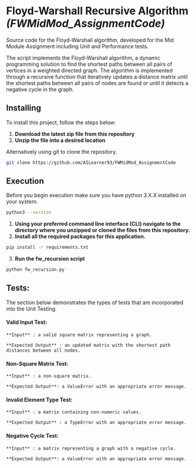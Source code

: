 # Floyd-Warshall Recursive Algorithm _(FWMidMod_AssignmentCode)_

Source code for the Floyd-Warshall algorithm, developed for the Mid Module Assignment including Unit and Performance tests.

The script implements the Floyd-Warshall algorithm, a dynamic programming solution to find the shortest paths between all pairs of vertices in a weighted directed graph. The algorithm is implemented through a recursive function that iteratively updates a distance matrix until the shortest paths between all pairs of nodes are found or until it detects a negative cycle in the graph. 

## Installing

  To install this project, follow the steps below:

1. **Download the latest zip file from this repository**
2. **Unzip the file into a desired location**

  Alternatively using git to clone the repository.

  ```sh
  git clone https://github.com/AILearner93/FWMidMod_AssignmentCode
  ```

## Execution

Before you begin execution make sure you have python 3.X.X installed on your system.

  ```sh
  python3 --version
  ```


1. **Using your preferred command line interface (CLI) navigate to the directory where you unzipped or cloned the files from this repository.**
2. **Install all the required packages for this application.**

  ```sh
  pip install -r requirements.txt
  ```

3. **Run the fw_recursion script**

  ```sh
  python fw_recursion.py
  ```

## Tests:

The section below demonstrates the types of tests that are incorporated into the Unit Testing.

#### Valid Input Test:
    **Input** : a valid square matrix representing a graph.

    **Expected Output** : an updated matrix with the shortest path distances between all nodes.


#### Non-Square Matrix Test:
    **Input** : a non-square matrix.

    **Expected Output**: a ValueError with an appropriate error message.

#### Invalid Element Type Test:
    **Input** : a matrix containing non-numeric values.

    **Expected Output** : a TypeError with an appropriate error message.

#### Negative Cycle Test:
    **Input** : a matrix representing a graph with a negative cycle.

    **Expected Output**: a ValueError with an appropriate error message.


